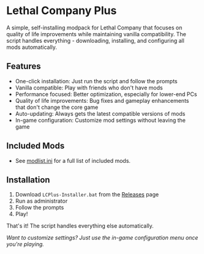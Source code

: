 # Lethal Company Plus

A simple, self-installing modpack for Lethal Company that focuses on quality of life improvements while maintaining vanilla compatibility. The script handles everything - downloading, installing, and configuring all mods automatically.

## Features
- One-click installation: Just run the script and follow the prompts
- Vanilla compatible: Play with friends who don't have mods
- Performance focused: Better optimization, especially for lower-end PCs
- Quality of life improvements: Bug fixes and gameplay enhancements that don't change the core game
- Auto-updating: Always gets the latest compatible versions of mods
- In-game configuration: Customize mod settings without leaving the game

## Included Mods
* See [modlist.ini](https://github.com/PyroDonkey/Lethal-Company-Plus/blob/main/Modlist/modlist.ini) for a full list of included mods.

## Installation
1. Download `LCPlus-Installer.bat` from the [Releases](https://github.com/PyroDonkey/Lethal-Company-Plus/releases) page
2. Run as administrator
3. Follow the prompts
4. Play!

That's it! The script handles everything else automatically.

*Want to customize settings? Just use the in-game configuration menu once you're playing.*